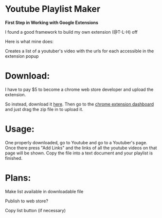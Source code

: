 # Youtube Playlist Maker
<b>First Step in Working with Google Extensions</b>

I found a good framework to build my own extension (@T-L-H) off 

Here is what mine does: 

Creates a list of a youtuber's video with the urls for each accessible in the extension popup

# Download:

I have to pay $5 to become a chrome web store developer and upload the extension.

So instead, download it 
<a id="raw-url" href="https://raw.githubusercontent.com/kach0w/Youtube-Playlist-Maker/master/downloads/Youtube-Playlist-Maker.zip">here</a>. Then go to the <a href="https://chrome://extensions/">chrome extension dashboard</a> and just drag the zip file in to upload it.
<!--<a download="extension.zip" href="/downloads/Youtube-Playlist-Maker.zip" title="extension">here</a>:-->

# Usage:

One properly downloaded, go to Youtube and go to a Youtuber's page. Once there press "Add Links" and the links of all the youtube videos on that page will be shown. Copy the file into a text document and your playlist is finished.

# Plans:

Make list available in downloadable file

Publish to web store?

Copy list button (if necessary)

